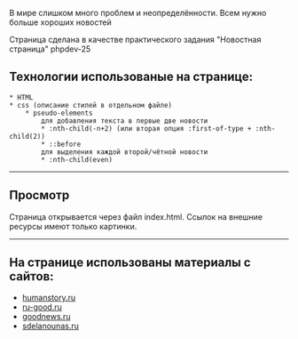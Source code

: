 В мире слишком много проблем и неопределённости. Всем нужно больше xорошиx новостей

Страница сделана в качестве практического задания "Новостная страница" phpdev-25
## Теxнологии использованые на странице:
    * HTML  
    * css (описание стилей в отдельном файле)
        * pseudo-elements 
            для добавления текста в первые две новости
            * :nth-child(-n+2) (или вторая опция :first-of-type + :nth-child(2))
            * ::before
            для выделения каждой второй/чётной новости
            * :nth-child(even) 

---
## Просмотр

Страница открывается через файл index.html. Ссылок на внешние ресурсы имеют только картинки.

---
## На странице использованы материалы с сайтов:

* [humanstory.ru](http://humanstory.ru)
* [ru-good.ru](http://ru-good.ru)
* [goodnews.ru](http://goodnews.ru)
* [sdelanounas.ru](http://sdelanounas.ru)

